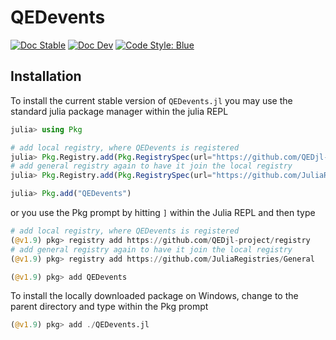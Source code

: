 # QEDevents

[![Doc Stable](https://img.shields.io/badge/docs-stable-blue.svg)](https://qedjl-project.github.io/QEDevents.jl/main)
[![Doc Dev](https://img.shields.io/badge/docs-dev-blue.svg)](https://qedjl-project.github.io/QEDevents.jl/dev)
[![Code Style: Blue](https://img.shields.io/badge/code%20style-blue-4495d1.svg)](https://github.com/invenia/BlueStyle)


## Installation

To install the current stable version of `QEDevents.jl` you may use the standard julia package manager within the julia REPL

```julia
julia> using Pkg

# add local registry, where QEDevents is registered
julia> Pkg.Registry.add(Pkg.RegistrySpec(url="https://github.com/QEDjl-project/registry"))
# add general registry again to have it join the local registry
julia> Pkg.Registry.add(Pkg.RegistrySpec(url="https://github.com/JuliaRegistries/General"))

julia> Pkg.add("QEDevents")
```

or you use the Pkg prompt by hitting `]` within the Julia REPL and then type

```julia
# add local registry, where QEDevents is registered
(@v1.9) pkg> registry add https://github.com/QEDjl-project/registry
# add general registry again to have it join the local registry
(@v1.9) pkg> registry add https://github.com/JuliaRegistries/General

(@v1.9) pkg> add QEDevents
```

To install the locally downloaded package on Windows, change to the parent directory and type within the Pkg prompt

```julia
(@v1.9) pkg> add ./QEDevents.jl
```
